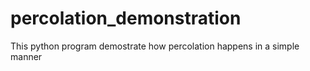 # percolation_demonstration
This python program demostrate how percolation happens in a simple manner
